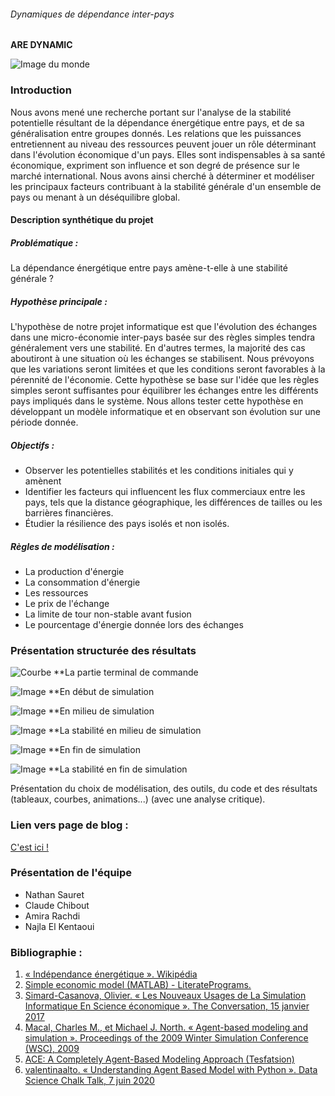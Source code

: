 

###### Dynamiques de dépendance inter-pays
**ARE DYNAMIC**


![Image du monde](https://ec.europa.eu/cefdigital/wiki/download/attachments/106235155/world-1264062_1920.jpg?version=1&amp;modificationDate=1561369833246&amp;api=v2)

### Introduction
Nous avons mené une recherche portant sur l'analyse de la stabilité potentielle résultant de la dépendance énergétique entre pays, et de sa généralisation entre groupes donnés. Les relations que les puissances entretiennent au niveau des ressources peuvent jouer un rôle déterminant dans l'évolution économique d'un pays. Elles sont indispensables à sa santé économique, expriment son influence et son degré de présence sur le marché international. Nous avons ainsi cherché à déterminer et modéliser les principaux facteurs contribuant à la stabilité générale d'un ensemble de pays ou menant à un déséquilibre global.

#### Description synthétique du projet

##### Problématique :
La dépendance énergétique entre pays amène-t-elle à une stabilité générale ?

##### Hypothèse principale :
L'hypothèse de notre projet informatique est que l'évolution des échanges dans une micro-économie inter-pays basée sur des règles simples tendra généralement vers une stabilité. En d'autres termes, la majorité des cas aboutiront à une situation où les échanges se stabilisent. Nous prévoyons que les variations seront limitées et que les conditions seront favorables à la pérennité de l'économie. Cette hypothèse se base sur l'idée que les règles simples seront suffisantes pour équilibrer les échanges entre les différents pays impliqués dans le système. Nous allons tester cette hypothèse en développant un modèle informatique et en observant son évolution sur une période donnée.

##### Objectifs :
- Observer les potentielles stabilités et les conditions initiales qui y amènent
- Identifier les facteurs qui influencent les flux commerciaux entre les pays, tels que la distance géographique, les différences de tailles ou les barrières financières.
- Étudier la résilience des pays isolés et non isolés.

##### Règles de modélisation :
- La production d'énergie
- La consommation d'énergie
- Les ressources
- Le prix de l'échange
- La limite de tour non-stable avant fusion
- Le pourcentage d'énergie donnée lors des échanges

### Présentation structurée des résultats



![Courbe](https://media.discordapp.net/attachments/1071034292467159130/1096073386511323332/2023-04-13_16_01_50-NVIDIA_GeForce_Overlay_DT.jpg?width=1082&height=606)
**La partie terminal de commande

![Image](https://media.discordapp.net/attachments/1071034292467159130/1096073551167098920/2023-04-13_16_02_07-NVIDIA_GeForce_Overlay_DT.jpg?width=735&height=606)
**En début de simulation

![Image](https://media.discordapp.net/attachments/1071034292467159130/1096073600148197448/2023-04-13_16_03_08-NVIDIA_GeForce_Overlay_DT.jpg?width=730&height=606)
**En milieu de simulation

![Image](https://media.discordapp.net/attachments/1071034292467159130/1096073665478672384/2023-04-13_16_03_16-NVIDIA_GeForce_Overlay_DT.jpg?width=730&height=606)
**La stabilité en milieu de simulation

![Image](https://media.discordapp.net/attachments/1071034292467159130/1096074077380296724/2023-04-13_16_06_41-NVIDIA_GeForce_Overlay_DT.jpg?width=732&height=606)
**En fin de simulation

![Image](https://media.discordapp.net/attachments/1071034292467159130/1096074153146208327/2023-04-13_16_06_49-NVIDIA_GeForce_Overlay_DT.jpg?width=731&height=606)
**La stabilité en fin de simulation



Présentation du choix de modélisation, des outils, du code et des résultats (tableaux, courbes, animations...) (avec une analyse critique).

### Lien vers page de blog :
[C'est ici !](blog.html)

### Présentation de l'équipe
- Nathan Sauret
- Claude Chibout
- Amira Rachdi
- Najla El Kentaoui

### Bibliographie :
1. [« Indépendance énergétique ». Wikipédia](https://fr.wikipedia.org/w/index.php?title=Ind%C3%A9pendance_%C3%A9nerg%C3%A9tique&oldid=200590596)
2. [Simple economic model (MATLAB) - LiteratePrograms. ](https://literateprograms.org/simple_economic_model__matlab_.html)
3. [Simard-Casanova, Olivier. « Les Nouveaux Usages de La Simulation Informatique En Science économique ». The Conversation, 15 janvier 2017](https://theconversationhttps://www.academia.edu/10676359/Agent_based_model_of_a_simple_economy.com/les-nouveaux-usages-de-la-simulation-informatique-en-science-economique-61536)
4. [Macal, Charles M., et Michael J. North. « Agent-based modeling and simulation ». Proceedings of the 2009 Winter Simulation Conference (WSC), 2009](https://www.researchgate.net/publication/216813135_Agent-based_modeling_and_simulation)
5. [ ACE: A Completely Agent-Based Modeling Approach (Tesfatsion)](http://www2.econ.iastate.edu/tesfatsi/ace.htm)
6. [valentinaalto. « Understanding Agent Based Model with Python ». Data Science Chalk Talk, 7 juin 2020](https://datasciencechalktalk.wordpress.com/2020/06/07/understanding-agent-based-model-with-python/)
